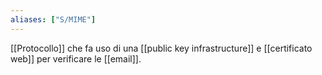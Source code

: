 ```yaml
---
aliases: ["S/MIME"]
---
```


[[Protocollo]] che fa uso di una [[public key infrastructure]] e [[certificato web]] per verificare le [[email]].

